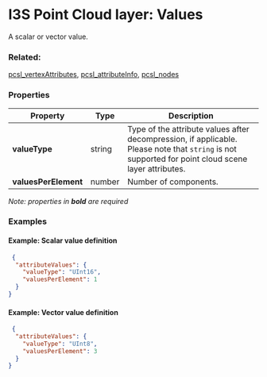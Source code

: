 # I3S Point Cloud layer: Values

A scalar or vector value.

### Related:

[pcsl_vertexAttributes](pcsl_vertexAttributes.md), [pcsl_attributeInfo](pcsl_attributeInfo.md), [pcsl_nodes](pcsl_nodes.md)
### Properties

| Property | Type | Description |
| --- | --- | --- |
| **valueType** | string | Type of the attribute values after decompression, if applicable. Please note that `string` is not supported for point cloud scene layer attributes. |
| **valuesPerElement** | number | Number of components. |
*Note: properties in **bold** are required*

### Examples 

#### Example: Scalar value definition 

```json
 {
  "attributeValues": {
    "valueType": "UInt16",
    "valuesPerElement": 1
  }
} 
````

#### Example: Vector value definition 

```json
 {
  "attributeValues": {
    "valueType": "UInt8",
    "valuesPerElement": 3
  }
} 
````

